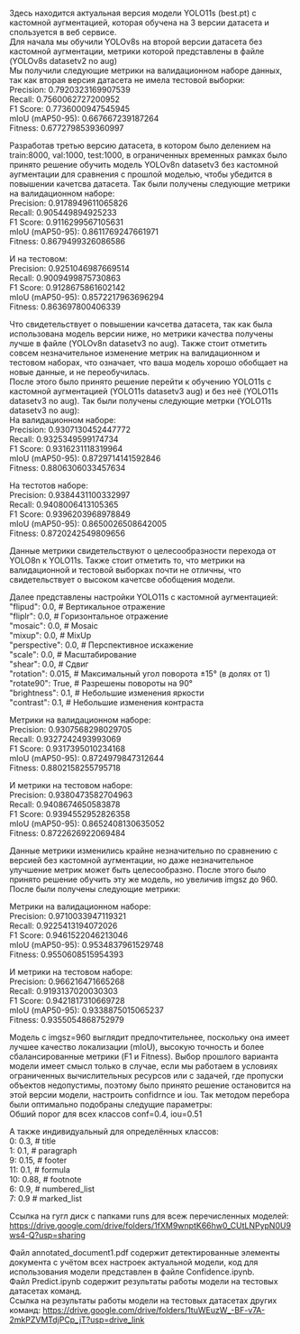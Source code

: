 Здесь находится актуальная версия модели YOLO11s (best.pt) с кастомной аугментацией, которая обучена на 3 версии датасета и спользуется в веб сервисе.  
Для начала мы обучили YOLOv8s на второй версии датасета без кастомной аугментации, метрики которой представлены в файле (YOLOv8s datasetv2 no aug)  
Мы получили следующие метрики на валидационном наборе данных, так как вторая версия датасета не имела тестовой выборки:  
Precision: 0.7920323169907539  
Recall: 0.7560062727200952  
F1 Score: 0.7736000947545945  
mIoU (mAP50-95): 0.667667239187264  
Fitness: 0.6772798539360997  
  
Разработав третью версию датасета, в котором было делением на train:8000, val:1000, test:1000, в ограниченных временных рамках было принято решение обучить модель YOLOv8n datasetv3 без кастомной аугментации для сравнения с прошлой моделью, чтобы убедится в повышении качетсва датасета. Так были получены следующие метрики на валидационном наборе:  
Precision: 0.9178949611065826  
Recall: 0.905449894925233  
F1 Score: 0.9116299567105631  
mIoU (mAP50-95): 0.8611769247661971  
Fitness: 0.8679499326086586  
  
И на тестовом:  
Precision: 0.9251046987669514  
Recall: 0.9009499875730863  
F1 Score: 0.9128675861602142  
mIoU (mAP50-95): 0.8572217963696294  
Fitness: 0.863697800406339  
  
Что свидетельствует о повышении качсетва датасета, так как была использована модель версии ниже, но метрики качества получены лучше в файле (YOLOv8n datasetv3 no aug). Также стоит отметить совсем незначительное изменение метрик на валидационном и тестовом наборах, что означает, что ваша модель хорошо обобщает на новые данные, и не переобучилась.  
После этого было принято решение перейти к обучению YOLO11s с кастомной аугментацией (YOLO11s datasetv3 aug) и без неё (YOLO11s datasetv3 no aug). Так были получены следующие метрки (YOLO11s datasetv3 no aug):  
На валидационном наборе:  
Precision: 0.9307130452447772  
Recall: 0.9325349599174734  
F1 Score: 0.9316231118319964  
mIoU (mAP50-95): 0.8729714141592846  
Fitness: 0.8806306033457634  
  
На тестотов наборе:  
Precision: 0.9384431100332997  
Recall: 0.9408006413105365  
F1 Score: 0.9396203968978849  
mIoU (mAP50-95): 0.8650026508642005  
Fitness: 0.8720242549809656  
  
Данные метрики свидетельствуют о целесообразности перехода от YOLO8n к YOLO11s. Также стоит отметить то, что метрики на валидационной и тестовой выборках почти не отличны, что свидетельствует о высоком качетсве обобщения модели.  
  
Далее представлены настройки YOLO11s с кастомной аугментацией:  
        "flipud": 0.0,  # Вертикальное отражение  
        "fliplr": 0.0,  # Горизонтальное отражение  
        "mosaic": 0.0,  # Mosaic  
        "mixup": 0.0,   # MixUp  
        "perspective": 0.0,  # Перспективное искажение  
        "scale": 0.0,  # Масштабирование  
        "shear": 0.0,  # Сдвиг  
        "rotation": 0.015,  # Максимальный угол поворота ±15° (в долях от 1)  
        "rotate90": True,  # Разрешены повороты на 90°  
        "brightness": 0.1,  # Небольшие изменения яркости  
        "contrast": 0.1,    # Небольшие изменения контраста  
  
Метрики на валидационном наборе:  
Precision: 0.9307568298029705  
Recall: 0.9327242493993069  
F1 Score: 0.9317395010234168  
mIoU (mAP50-95): 0.8724979847312644  
Fitness: 0.8802158255795718  
  
И метрики на тестовом наборе:  
Precision: 0.9380473582704963  
Recall: 0.9408674650583878  
F1 Score: 0.9394552952826358  
mIoU (mAP50-95): 0.8652408130635052  
Fitness: 0.8722626922069484  
  
Данные метрики изменились крайне незначительно по сравнению с версией без кастомной аугментации, но даже незначительное улучшение метрик может быть целесообразно. После этого было принято решение обучить эту же модель, но увеличив imgsz до 960. После были получены следующие метрики:  
  
Метрики на валидационном наборе:  
Precision: 0.9710033947119321  
Recall: 0.9225413194072026  
F1 Score: 0.9461522046213046  
mIoU (mAP50-95): 0.9534837961529748  
Fitness: 0.9550608515954393  
  
И метрики на тестовом наборе:  
Precision: 0.966216471665268  
Recall: 0.9193137020030303  
F1 Score: 0.9421817310669728  
mIoU (mAP50-95): 0.9338875015065237  
Fitness: 0.9355054868752979  
  
Модель с imgsz=960 выглядит предпочтительнее, поскольку она имеет лучшее качество локализации (mIoU), высокую точность и более сбалансированные метрики (F1 и Fitness). Выбор прошлого варианта модели имеет смысл только в случае, если мы работаем в условиях ограниченных вычислительных ресурсов или с задачей, где пропуски объектов недопустимы, поэтому было принято решение остановится на этой версии модели, настроить confidrnce и iou. Так методом перебора были оптимально подобраны следущие параметры:  
Обший порог для всех классов conf=0.4, iou=0.51  
  
А также индивидуальный для определённых классов:  
    0: 0.3,  # title  
    1: 0.1,  # paragraph  
    9: 0.15, # footer  
    11: 0.1,  # formula  
    10: 0.88, # footnote  
    6: 0.9, # numbered_list  
    7: 0.9 # marked_list  
  
Ссылка на гугл диск с папками runs для всеж перечисленных моделей:  
https://drive.google.com/drive/folders/1fXM9wnptK66hw0_CUtLNPypN0U9ws4-Q?usp=sharing  

Файл annotated_document1.pdf содержит детектированные элементы документа с учётом всех настроек актуальной модели, код для использования модели представлен в файле Сonfidence.ipynb.  
Файл Predict.ipynb содержит результаты работы модели на тестовых датасетах команд.  
Ссылка на результаты работы модели на тестовых датасетах других команд:
https://drive.google.com/drive/folders/1tuWEuzW_-BF-v7A-2mkPZVMTdjPCp_jT?usp=drive_link
